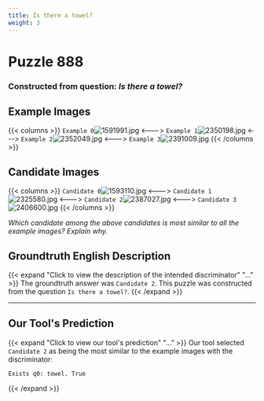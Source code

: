 ```yaml
---
title: Is there a towel?
weight: 3
---
```


# Puzzle 888
### Constructed from question: _Is there a towel?_


## Example Images
{{< columns >}}
`Example 0`![1591991.jpg](/gqa_images/1591991.jpg)
<--->
`Example 1`![2350198.jpg](/gqa_images/2350198.jpg)
<--->
`Example 2`![2352049.jpg](/gqa_images/2352049.jpg)
<--->
`Example 3`![2391009.jpg](/gqa_images/2391009.jpg)
{{< /columns >}}

## Candidate Images
{{< columns >}}
`Candidate 0`![1593110.jpg](/gqa_images/1593110.jpg)
<--->
`Candidate 1`![2325580.jpg](/gqa_images/2325580.jpg)
<--->
`Candidate 2`![2387027.jpg](/gqa_images/2387027.jpg)
<--->
`Candidate 3`![2406600.jpg](/gqa_images/2406600.jpg)
{{< /columns >}}

*Which candidate among the above candidates is most similar to all the example images? Explain why.*

## Groundtruth English Description

{{< expand "Click to view the description of the intended discriminator" "..." >}}
The groundtruth answer was `Candidate 2`. This puzzle was constructed from the question `Is there a towel?`.
{{< /expand >}}

---

## Our Tool's Prediction

{{< expand "Click to view our tool's prediction" "..." >}}
Our tool selected `Candidate 2` as being the most similar to the example images with the discriminator:
```plaintext
Exists q0: towel. True
```
{{< /expand >}}
